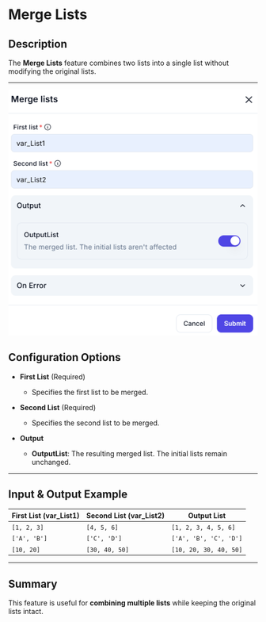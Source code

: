 # Merge Lists  

## Description

The **Merge Lists** feature combines two lists into a single list without modifying the original lists.  

---  
![alt text](../../assests/workflow-logics/assests%20variable/merge-lists.png)

## Configuration Options  

- **First List** (Required)  
  - Specifies the first list to be merged.  

- **Second List** (Required)  
  - Specifies the second list to be merged.  

- **Output**  
  - **OutputList**: The resulting merged list. The initial lists remain unchanged.  

---  

## Input & Output Example  

| **First List (var_List1)** | **Second List (var_List2)** | **Output List** |
|----------------------------|----------------------------|-----------------|
| `[1, 2, 3]`                | `[4, 5, 6]`                | `[1, 2, 3, 4, 5, 6]` |
| `['A', 'B']`               | `['C', 'D']`               | `['A', 'B', 'C', 'D']` |
| `[10, 20]`                 | `[30, 40, 50]`             | `[10, 20, 30, 40, 50]` |

---  

## Summary

This feature is useful for **combining multiple lists** while keeping the original lists intact.
